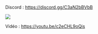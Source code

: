 Discord : https://discord.gg/C3aN2bBVbB

<img src="https://i.imgur.com/hDrbTXf.png">

Vidéo : https://youtu.be/c2eCHL9oQis
